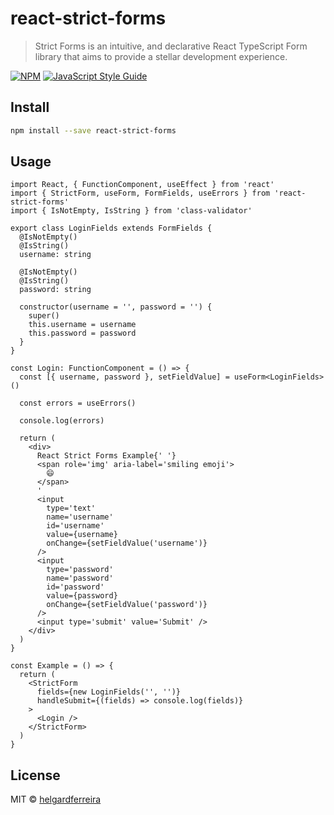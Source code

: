 # react-strict-forms

> Strict Forms is an intuitive, and declarative React TypeScript Form library that aims to provide a stellar development experience.

[![NPM](https://img.shields.io/npm/v/react-strict-forms.svg)](https://www.npmjs.com/package/react-strict-forms) [![JavaScript Style Guide](https://img.shields.io/badge/code_style-standard-brightgreen.svg)](https://standardjs.com)

## Install

```bash
npm install --save react-strict-forms
```

## Usage

```tsx
import React, { FunctionComponent, useEffect } from 'react'
import { StrictForm, useForm, FormFields, useErrors } from 'react-strict-forms'
import { IsNotEmpty, IsString } from 'class-validator'

export class LoginFields extends FormFields {
  @IsNotEmpty()
  @IsString()
  username: string

  @IsNotEmpty()
  @IsString()
  password: string

  constructor(username = '', password = '') {
    super()
    this.username = username
    this.password = password
  }
}

const Login: FunctionComponent = () => {
  const [{ username, password }, setFieldValue] = useForm<LoginFields>()

  const errors = useErrors()

  console.log(errors)

  return (
    <div>
      React Strict Forms Example{' '}
      <span role='img' aria-label='smiling emoji'>
        😄
      </span>
      '
      <input
        type='text'
        name='username'
        id='username'
        value={username}
        onChange={setFieldValue('username')}
      />
      <input
        type='password'
        name='password'
        id='password'
        value={password}
        onChange={setFieldValue('password')}
      />
      <input type='submit' value='Submit' />
    </div>
  )
}

const Example = () => {
  return (
    <StrictForm
      fields={new LoginFields('', '')}
      handleSubmit={(fields) => console.log(fields)}
    >
      <Login />
    </StrictForm>
  )
}
```

## License

MIT © [helgardferreira](https://github.com/helgardferreira)
